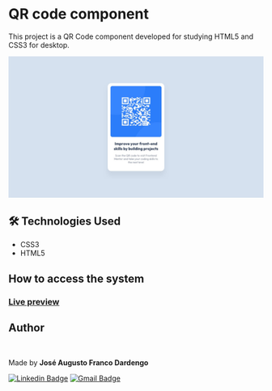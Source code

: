 # QR code component

This project is a QR Code component developed for studying HTML5 and CSS3 for desktop.

![Design preview for the QR code component coding challenge](./images/desktop-design.jpg)

## 🛠 Technologies Used

- CSS3
- HTML5

## How to access the system

### <a href="https://jfrancodardengo.github.io/qrcode-component/" target="_blank">Live preview</a>

<h2 id="autor"> Author </h2>
<img style="border-radius: 50%;" src="https://avatars1.githubusercontent.com/u/60450451?s=460&u=b5f6c306e7760f9d0b89839c5e0b6b105db684a0&v=4" width="100px;" alt=""/>

Made by **José Augusto Franco Dardengo** <br/>

[![Linkedin Badge](https://img.shields.io/badge/-José-blue?style=flat-square&logo=Linkedin&logoColor=white&link=https://www.linkedin.com/in/jose-augusto-franco-dardengo/)](https://www.linkedin.com/in/jose-augusto-franco-dardengo/)
[![Gmail Badge](https://img.shields.io/badge/-jfrancodardengo@gmail.com-c14438?style=flat-square&logo=Gmail&logoColor=white&link=mailto:jfrancodardengo@gmail.com)](mailto:jfrancodardengo@gmail.com)
